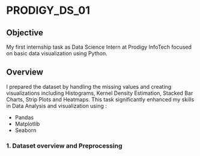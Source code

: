 # PRODIGY_DS_01
## Objective
   My first internship task as Data Science Intern at Prodigy InfoTech focused on basic data visualization using Python.

## Overview
  I prepared the dataset by handling the missing values and creating visualizations including Histograms, Kernel Density Estimation, Stacked Bar Charts,
  Strip Plots and Heatmaps. This task significantly enhanced my skills in Data Analysis and visualization using :
  * Pandas
  * Matplotlib
  * Seaborn


### 1. Dataset overview and Preprocessing
    

